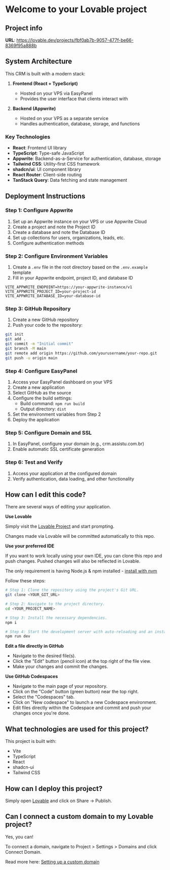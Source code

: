 
# Welcome to your Lovable project

## Project info

**URL**: https://lovable.dev/projects/fbf0ab7b-9057-477f-be66-8369f95a888b

## System Architecture

This CRM is built with a modern stack:

1. **Frontend (React + TypeScript)**
   - Hosted on your VPS via EasyPanel
   - Provides the user interface that clients interact with

2. **Backend (Appwrite)**
   - Hosted on your VPS as a separate service
   - Handles authentication, database, storage, and functions

### Key Technologies

- **React**: Frontend UI library
- **TypeScript**: Type-safe JavaScript
- **Appwrite**: Backend-as-a-Service for authentication, database, storage
- **Tailwind CSS**: Utility-first CSS framework
- **shadcn/ui**: UI component library
- **React Router**: Client-side routing
- **TanStack Query**: Data fetching and state management

## Deployment Instructions

### Step 1: Configure Appwrite

1. Set up an Appwrite instance on your VPS or use Appwrite Cloud
2. Create a project and note the Project ID
3. Create a database and note the Database ID
4. Set up collections for users, organizations, leads, etc.
5. Configure authentication methods

### Step 2: Configure Environment Variables

1. Create a `.env` file in the root directory based on the `.env.example` template
2. Fill in your Appwrite endpoint, project ID, and database ID

```
VITE_APPWRITE_ENDPOINT=https://your-appwrite-instance/v1
VITE_APPWRITE_PROJECT_ID=your-project-id
VITE_APPWRITE_DATABASE_ID=your-database-id
```

### Step 3: GitHub Repository

1. Create a new GitHub repository
2. Push your code to the repository:

```sh
git init
git add .
git commit -m "Initial commit"
git branch -M main
git remote add origin https://github.com/yourusername/your-repo.git
git push -u origin main
```

### Step 4: Configure EasyPanel

1. Access your EasyPanel dashboard on your VPS
2. Create a new application
3. Select GitHub as the source
4. Configure the build settings:
   - Build command: `npm run build`
   - Output directory: `dist`
5. Set the environment variables from Step 2
6. Deploy the application

### Step 5: Configure Domain and SSL

1. In EasyPanel, configure your domain (e.g., crm.assistu.com.br)
2. Enable automatic SSL certificate generation

### Step 6: Test and Verify

1. Access your application at the configured domain
2. Verify authentication, data loading, and other functionality

## How can I edit this code?

There are several ways of editing your application.

**Use Lovable**

Simply visit the [Lovable Project](https://lovable.dev/projects/fbf0ab7b-9057-477f-be66-8369f95a888b) and start prompting.

Changes made via Lovable will be committed automatically to this repo.

**Use your preferred IDE**

If you want to work locally using your own IDE, you can clone this repo and push changes. Pushed changes will also be reflected in Lovable.

The only requirement is having Node.js & npm installed - [install with nvm](https://github.com/nvm-sh/nvm#installing-and-updating)

Follow these steps:

```sh
# Step 1: Clone the repository using the project's Git URL.
git clone <YOUR_GIT_URL>

# Step 2: Navigate to the project directory.
cd <YOUR_PROJECT_NAME>

# Step 3: Install the necessary dependencies.
npm i

# Step 4: Start the development server with auto-reloading and an instant preview.
npm run dev
```

**Edit a file directly in GitHub**

- Navigate to the desired file(s).
- Click the "Edit" button (pencil icon) at the top right of the file view.
- Make your changes and commit the changes.

**Use GitHub Codespaces**

- Navigate to the main page of your repository.
- Click on the "Code" button (green button) near the top right.
- Select the "Codespaces" tab.
- Click on "New codespace" to launch a new Codespace environment.
- Edit files directly within the Codespace and commit and push your changes once you're done.

## What technologies are used for this project?

This project is built with:

- Vite
- TypeScript
- React
- shadcn-ui
- Tailwind CSS

## How can I deploy this project?

Simply open [Lovable](https://lovable.dev/projects/fbf0ab7b-9057-477f-be66-8369f95a888b) and click on Share -> Publish.

## Can I connect a custom domain to my Lovable project?

Yes, you can!

To connect a domain, navigate to Project > Settings > Domains and click Connect Domain.

Read more here: [Setting up a custom domain](https://docs.lovable.dev/tips-tricks/custom-domain#step-by-step-guide)
